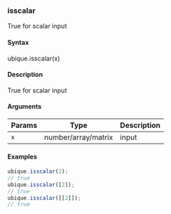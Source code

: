 ### isscalar

True for scalar input


#### Syntax

ubique.isscalar(x)


#### Description

True for scalar input  



#### Arguments

|Params|Type|Description
|---------|----|-----------
|`x` | number/array/matrix | input


#### Examples

```js
ubique.isscalar(2);
// true
ubique.isscalar([2]);
// true
ubique.isscalar([[2]]);
// true
```

